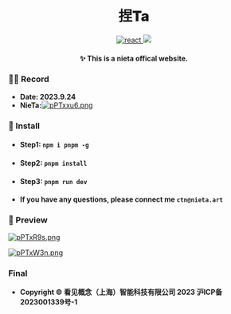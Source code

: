 <h1 align="center" style="font-weight: 900">捏Ta</h1>
<p align="center">
    <a href="#">
      <img src="https://img.shields.io/badge/Astro-3.7.0-brightgreen" alt="react">
    </a>
    <a href="#">
        <img src="https://img.shields.io/github/license/huccct/react-admin">
    </a>
</p>
<h4 align="center">✨ This is a nieta offical website.</h4>

### 🧑‍🚀 Record
* **Date: 2023.9.24**
* **NieTa:**[![pPTxxu6.png](https://z1.ax1x.com/2023/09/24/pPTxxu6.png)](https://imgse.com/i/pPTxxu6)


### 🚀 Install
* #### Step1: `npm i pnpm -g`
  
* #### Step2: `pnpm install`
* #### Step3: `pnpm run dev`

* #### If you have any questions, please connect me `ctn@nieta.art` 


### 👀 Preview
[![pPTxR9s.png](https://z1.ax1x.com/2023/09/24/pPTxR9s.png)](https://imgse.com/i/pPTxR9s)

[![pPTxW3n.png](https://z1.ax1x.com/2023/09/24/pPTxW3n.png)](https://imgse.com/i/pPTxW3n)
  


### Final

* **Copyright © 看见概念（上海）智能科技有限公司 2023 沪ICP备2023001339号-1**